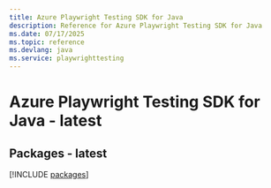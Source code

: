 ```yaml
---
title: Azure Playwright Testing SDK for Java
description: Reference for Azure Playwright Testing SDK for Java
ms.date: 07/17/2025
ms.topic: reference
ms.devlang: java
ms.service: playwrighttesting
---
```

# Azure Playwright Testing SDK for Java - latest
## Packages - latest
[!INCLUDE [packages](playwright-testing-index.md)]